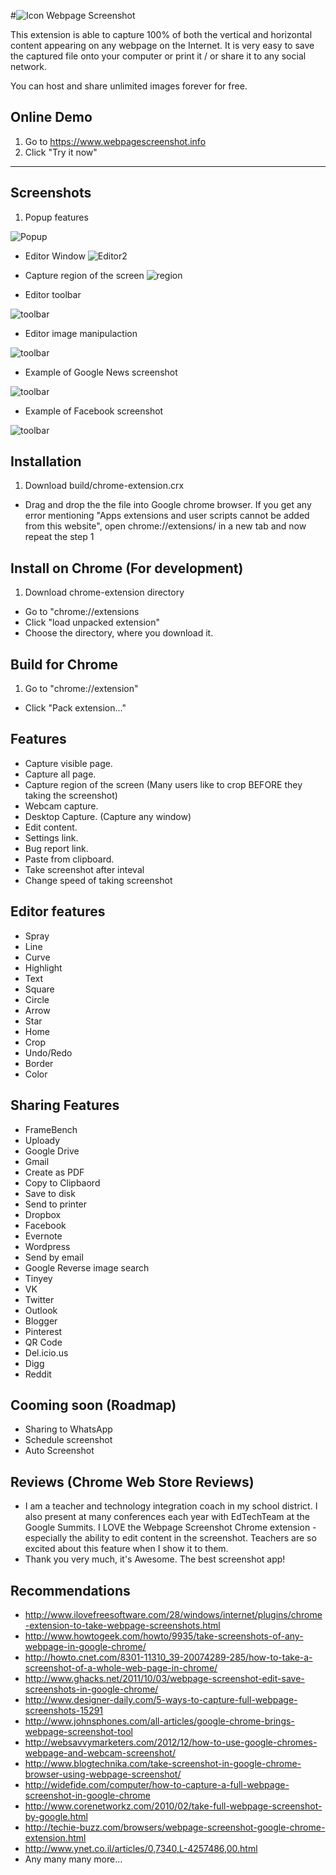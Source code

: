 #![Icon](https://raw.githubusercontent.com/AminaG/Webpage-Screenshot/master/chrome-extensions/images/icon48.png) Webpage Screenshot

This extension is able to capture 100% of both the vertical and horizontal content appearing on any webpage on the Internet. 
It is very easy to save the captured file onto your computer or print it / or share it to any social network.

You can host and share unlimited images forever for free.
## Online Demo
 1. Go to https://www.webpagescreenshot.info
 2. Click "Try it now"

---
## Screenshots
 1. Popup features

 ![Popup](https://raw.githubusercontent.com/AminaG/Webpage-Screenshot/master/screenshots/popup.png)

 *  Editor Window 
![Editor2](https://raw.githubusercontent.com/AminaG/Webpage-Screenshot/master/screenshots/editor.png)

 * Capture region of the screen 
![region](https://raw.githubusercontent.com/AminaG/Webpage-Screenshot/master/screenshots/region.png)
 * Editor toolbar 

 ![toolbar](https://raw.githubusercontent.com/AminaG/Webpage-Screenshot/master/screenshots/toolbar.png)
 * Editor image manipulaction

 ![toolbar](https://raw.githubusercontent.com/AminaG/Webpage-Screenshot/master/screenshots/toolbar2.png)
 * Example of Google News screenshot

 ![toolbar](https://raw.githubusercontent.com/AminaG/Webpage-Screenshot/master/screenshots/google-news-example.png)
 * Example of Facebook screenshot

 ![toolbar](https://raw.githubusercontent.com/AminaG/Webpage-Screenshot/master/screenshots/facebook-example.png)

## Installation
 1. Download build/chrome-extension.crx
 * Drag and drop the the file into Google chrome browser.
   If you get any error mentioning "Apps extensions and user scripts cannot be added from this website", open    chrome://extensions/ in a new tab and now repeat the step 1
 
## Install on Chrome (For development)
 1. Download chrome-extension directory
 * Go to "chrome://extensions
 * Click "load unpacked extension"
 * Choose the directory, where you download it.

## Build for Chrome
 1. Go to "chrome://extension"
 * Click "Pack extension..."

## Features
 * Capture visible page.
 * Capture all page.
 * Capture region of the screen (Many users like to crop BEFORE they 
taking the screenshot)
 * Webcam capture.
 * Desktop Capture. (Capture any window)
 * Edit content.
 * Settings link.
 * Bug report link.
 * Paste from clipboard.
 * Take screenshot after inteval
 * Change speed of taking screenshot

## Editor features
 * Spray
 * Line
 * Curve
 * Highlight
 * Text
 * Square
 * Circle
 * Arrow
 * Star
 * Home
 * Crop
 * Undo/Redo
 * Border
 * Color

## Sharing Features
 * FrameBench
 * Uploady
 * Google Drive
 * Gmail
 * Create as PDF
 * Copy to Clipbaord
 * Save to disk
 * Send to printer
 * Dropbox
 * Facebook
 * Evernote
 * Wordpress
 * Send by email
 * Google Reverse image search
 * Tinyey
 * VK
 * Twitter
 * Outlook
 * Blogger
 * Pinterest
 * QR Code
 * Del.icio.us
 * Digg
 * Reddit
 
## Cooming soon (Roadmap)
 * Sharing to WhatsApp
 * Schedule screenshot
 * Auto Screenshot

## Reviews (Chrome Web Store Reviews)
 * I am a teacher and technology integration coach in my school district.  I also present at many conferences each year with EdTechTeam at the Google Summits.  I LOVE the Webpage Screenshot Chrome extension - especially the ability to edit content in the screenshot.  Teachers are so excited about this feature when I show it to them.
 * Thank you very much, it's Awesome. The best screenshot app!

## Recommendations
 * http://www.ilovefreesoftware.com/28/windows/internet/plugins/chrome-extension-to-take-webpage-screenshots.html 
 * http://www.howtogeek.com/howto/9935/take-screenshots-of-any-webpage-in-google-chrome/ 
 * http://howto.cnet.com/8301-11310_39-20074289-285/how-to-take-a-screenshot-of-a-whole-web-page-in-chrome/ 
 * http://www.ghacks.net/2011/10/03/webpage-screenshot-edit-save-screenshots-in-google-chrome/ 
 * http://www.designer-daily.com/5-ways-to-capture-full-webpage-screenshots-15291 
 * http://www.johnsphones.com/all-articles/google-chrome-brings-webpage-screenshot-tool 
 * http://websavvymarketers.com/2012/12/how-to-use-google-chromes-webpage-and-webcam-screenshot/ 
 * http://www.blogtechnika.com/take-screenshot-in-google-chrome-browser-using-webpage-screenshot/ 
 * http://widefide.com/computer/how-to-capture-a-full-webpage-screenshot-in-google-chrome 
 * http://www.corenetworkz.com/2010/02/take-full-webpage-screenshot-by-google.html 
 * http://techie-buzz.com/browsers/webpage-screenshot-google-chrome-extension.html 
 * http://www.ynet.co.il/articles/0,7340,L-4257486,00.html
 * Any many many more...
